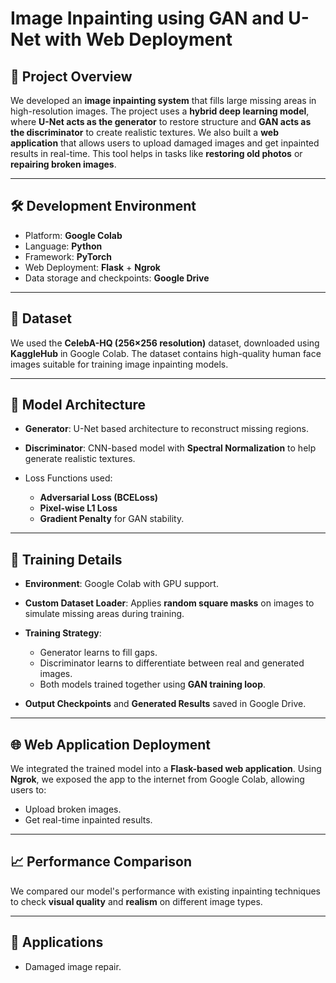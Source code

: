# Image Inpainting using GAN and U-Net with Web Deployment

## 📌 Project Overview

We developed an **image inpainting system** that fills large missing areas in high-resolution images. The project uses a **hybrid deep learning model**, where **U-Net acts as the generator** to restore structure and **GAN acts as the discriminator** to create realistic textures.
We also built a **web application** that allows users to upload damaged images and get inpainted results in real-time. This tool helps in tasks like **restoring old photos** or **repairing broken images**.

---

## 🛠️ Development Environment

* Platform: **Google Colab**
* Language: **Python**
* Framework: **PyTorch**
* Web Deployment: **Flask** + **Ngrok**
* Data storage and checkpoints: **Google Drive**

---

## 📂 Dataset

We used the **CelebA-HQ (256×256 resolution)** dataset, downloaded using **KaggleHub** in Google Colab.
The dataset contains high-quality human face images suitable for training image inpainting models.

---

## 🧠 Model Architecture

* **Generator**: U-Net based architecture to reconstruct missing regions.
* **Discriminator**: CNN-based model with **Spectral Normalization** to help generate realistic textures.
* Loss Functions used:

  * **Adversarial Loss (BCELoss)**
  * **Pixel-wise L1 Loss**
  * **Gradient Penalty** for GAN stability.

---

## 🚀 Training Details

* **Environment**: Google Colab with GPU support.
* **Custom Dataset Loader**: Applies **random square masks** on images to simulate missing areas during training.
* **Training Strategy**:

  * Generator learns to fill gaps.
  * Discriminator learns to differentiate between real and generated images.
  * Both models trained together using **GAN training loop**.
* **Output Checkpoints** and **Generated Results** saved in Google Drive.

---

## 🌐 Web Application Deployment

We integrated the trained model into a **Flask-based web application**.
Using **Ngrok**, we exposed the app to the internet from Google Colab, allowing users to:

* Upload broken images.
* Get real-time inpainted results.

---

## 📈 Performance Comparison

We compared our model's performance with existing inpainting techniques to check **visual quality** and **realism** on different image types.

---

## 🎯 Applications

* Damaged image repair.
